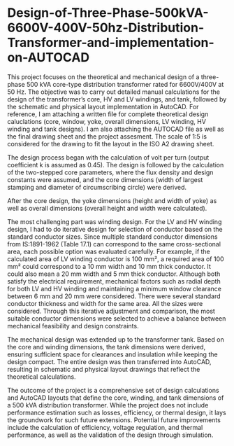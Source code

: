 # Design-of-Three-Phase-500kVA-6600V-400V-50hz-Distribution-Transformer-and-implementation-on-AUTOCAD
This project focuses on the theoretical and mechanical design of a three-phase 500 kVA core-type distribution transformer rated for 6600V/400V at 50 Hz. The objective was to carry out detailed manual calculations for the design of the transformer’s core, HV and LV windings, and tank, followed by the schematic and physical layout implementation in AutoCAD.
For reference, I am attaching a written file for complete theoretical design caluclations (core, window, yoke, overall dimensions, LV winding, HV winding and tank designs).
I am also attaching the AUTOCAD file as well as the final drawing sheet and the project assesment. The scale of 1:5 is considered for the drawing to fit the layout in the ISO A2 drawing sheet.

The design process began with the calculation of volt per turn (output coefficient k is assumed as 0.45). The design is followed by the calculation of the two-stepped core parameters, where the flux density and design constants were assumed, and the core dimensions (width of largest stamping and diameter of circumscribing circle) were derived.

After the core design, the yoke dimensions (height and width of yoke) as well as overall dimensions (overall height and width were calculated).

The most challenging part was winding design. For the LV and HV winding design, I had to do iterative design for selection of conductor based on the standard conductor sizes. 
Since multiple standard conductor dimensions from IS:1891-1962 (Table 17.1) can correspond to the same cross-sectional area, each possible option was evaluated carefully. For example, if the calculated area of LV winding conductor is 100 mm², a required area of 100 mm² could correspond to a 10 mm width and 10 mm thick conductor. It could also mean a 20 mm width and 5 mm thick conductor. Although both satisfy the electrical requirement, mechanical factors such as radial depth for both LV and HV winding and maintaining a minimum window clearance between 6 mm and 20 mm were considered.
There were several standard conductor thickness and width for the same area. All the sizes were considered. Through this iterative adjustment and comparison, the most suitable conductor dimensions were selected to achieve a balance between mechanical feasibility and design constraints.

The mechanical design was extended up to the transformer tank. Based on the core and winding dimensions, the tank dimensions were derived, ensuring sufficient space for clearances and insulation while keeping the design compact. The entire design was then transferred into AutoCAD, resulting in schematic and physical layout drawings that reflect the theoretical calculations.

The outcome of the project is a comprehensive set of design calculations and AutoCAD layouts that define the core, winding, and tank dimensions of a 500 kVA distribution transformer. While the project does not include performance estimation such as losses, efficiency, or thermal design, it lays the groundwork for such future extensions. Potential future improvements include the calculation of efficiency, voltage regulation, and thermal performance, as well as the validation of the design through simulation.

